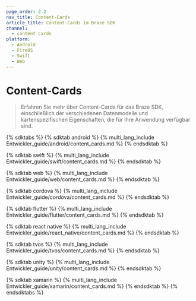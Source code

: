 ```yaml
---
page_order: 2.2
nav_title: Content-Cards
article_title: Content-Cards im Braze SDK
channel:
  - content cards
platform:
  - Android
  - FireOS
  - Swift
  - Web
---
```


# Content-Cards

> Erfahren Sie mehr über Content-Cards für das Braze SDK, einschließlich der verschiedenen Datenmodelle und kartenspezifischen Eigenschaften, die für Ihre Anwendung verfügbar sind.

{% sdktabs %}
{% sdktab android %}
{% multi_lang_include Entwickler_guide/android/content_cards.md %}
{% endsdktab %}

{% sdktab swift %}
{% multi_lang_include Entwickler_guide/swift/content_cards.md %}
{% endsdktab %}

{% sdktab web %}
{% multi_lang_include Entwickler_guide/web/content_cards.md %}
{% endsdktab %}

{% sdktab cordova %}
{% multi_lang_include Entwickler_guide/cordova/content_cards.md %}
{% endsdktab %}

{% sdktab flutter %}
{% multi_lang_include Entwickler_guide/flutter/content_cards.md %}
{% endsdktab %}

{% sdktab react native %}
{% multi_lang_include Entwickler_guide/react_native/content_cards.md %}
{% endsdktab %}

{% sdktab tvos %}
{% multi_lang_include Entwickler_guide/tvos/content_cards.md %}
{% endsdktab %}

{% sdktab unity %}
{% multi_lang_include Entwickler_guide/unity/content_cards.md %}
{% endsdktab %}

{% sdktab xamarin %}
{% multi_lang_include Entwickler_guide/xamarin/content_cards.md %}
{% endsdktab %}
{% endsdktabs %}
